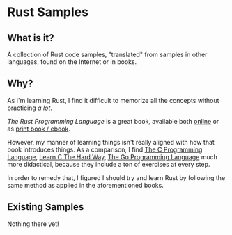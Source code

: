 # Rust Samples

## What is it?

A collection of Rust code samples, "translated" from samples in other languages, found on the Internet or in books.

## Why?

As I'm learning Rust, I find it difficult to memorize all the concepts without practicing _a lot_.

_The Rust Programming Language_ is a great book, available both [online](https://doc.rust-lang.org/book/) or as [print book / ebook](https://nostarch.com/Rust2018).

However, my manner of learning things isn't really aligned with how that book introduces things. As a comparison, I find [The C Programming Language](https://www.pearson.com/store/p/c-programming-language/P100001672033/9780131103627), [Learn C The Hard Way](https://learncodethehardway.org/c/), [The Go Programming Language](https://www.gopl.io/) much more didactical, because they include a ton of exercises at every step.

In order to remedy that, I figured I should try and learn Rust by following the same method as applied in the aforementioned books.

## Existing Samples

Nothing there yet!
